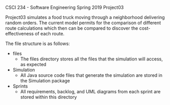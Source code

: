 CSCI 234 - Software Engineering
Spring 2019
Project03

Project03 simulates a food truck moving through a neighborhood delivering random orders. The current model permits for the comparison of different route calculations which then can be compared to discover the cost-effectiveness of each route.


The file structure is as follows:
* files
	* The files directory stores all the files that the simulation will access, as expected
* Simulation
	* All Java source code files that generate the simulation are stored in the Simulation package
* Sprints
	* All requirements, backlog, and UML diagrams from each sprint are stored within this directory
